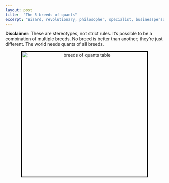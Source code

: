 ```yaml
---
layout: post
title:  "The 5 breeds of quants"
excerpt: "Wizard, revolutionary, philosopher, specialist, businessperson."
---
```


<b>Disclaimer:</b> These are stereotypes, not strict rules. It’s possible to be a combination of multiple breeds. No breed is better than another; they’re just different. The world needs quants of all breeds.

<center><img src="{{site.url}}/images/breeds-of-quants-table.png" style="border: 2px solid black; height: 400px;" alt="breeds of quants table"></center>
